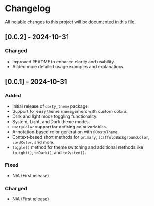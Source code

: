 # Changelog

All notable changes to this project will be documented in this file.

## [0.0.2] - 2024-10-31
### Changed
- Improved README to enhance clarity and usability.
- Added more detailed usage examples and explanations.

## [0.0.1] - 2024-10-31
### Added
- Initial release of `dosty_theme` package.
- Support for easy theme management with custom colors.
- Dark and light mode toggling functionality.
- System, Light, and Dark theme modes.
- `DostyColor` support for defining color variables.
- Annotation-based color generation with `@DostyTheme`.
- Context-based short methods for `primary`, `scaffoldBackgroundColor`, `cardColor`, and more.
- `toggle()` method for theme switching and additional methods like `toLight()`, `toDark()`, and `toSystem()`.

### Fixed
- N/A (First release)

### Changed
- N/A (First release)
